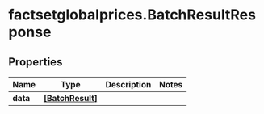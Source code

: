 # factsetglobalprices.BatchResultResponse

## Properties

Name | Type | Description | Notes
------------ | ------------- | ------------- | -------------
**data** | [**[BatchResult]**](BatchResult.md) |  | 


